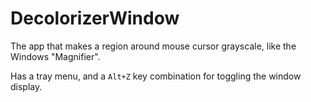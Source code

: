 # DecolorizerWindow
The app that makes a region around mouse cursor grayscale, like the Windows "Magnifier".

Has a tray menu, and a `Alt+Z` key combination for toggling the window display.
